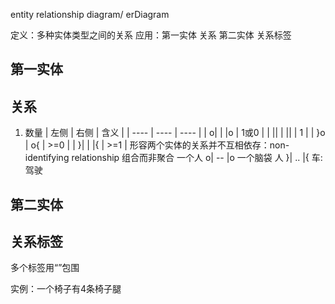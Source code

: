 entity relationship diagram/ erDiagram

定义：多种实体类型之间的关系
应用：第一实体 关系 第二实体 关系标签

## 第一实体
## 关系
1. 数量
| 左侧 | 右侧 | 含义 |
| ---- | ---- | ---- |
| o\|    | \|o     |  1或0    |
| \|\|    | \|\|     |  1    |
| }o    | o{     |  >=0    |
| }\|    | \|{     |  >=1    |
形容两个实体的关系并不互相依存：non-identifying relationship 组合而非聚合
一个人 o| -- |o 一个脑袋
人 }| .. |{ 车: 驾驶

## 第二实体

## 关系标签
多个标签用“”包围

实例：一个椅子有4条椅子腿
